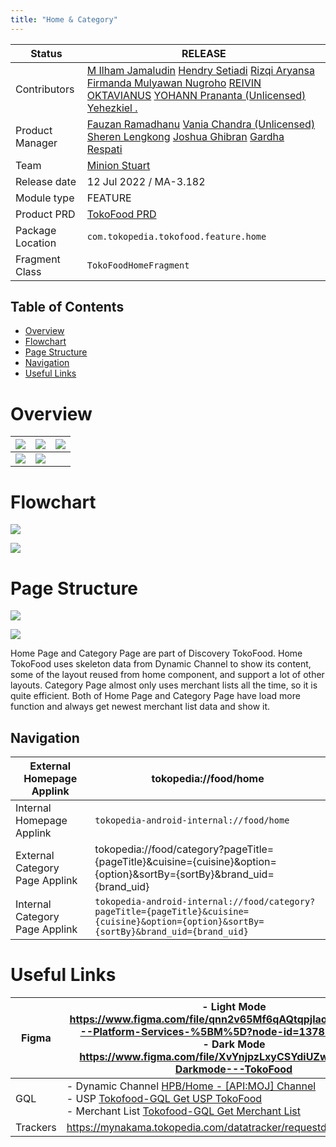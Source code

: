 ```yaml
---
title: "Home & Category"
---
```



| **Status** | <!--start status:GREEN-->RELEASE<!--end status-->  |
| --- | --- |
| Contributors | [M Ilham Jamaludin](https://tokopedia.atlassian.net/wiki/people/5c87306ea329a40b8555c1ca?ref=confluence) [Hendry Setiadi](https://tokopedia.atlassian.net/wiki/people/5c94ae68999a3f2d4cae9b85?ref=confluence) [Rizqi Aryansa](https://tokopedia.atlassian.net/wiki/people/5e25ee87006fae0ca232e1ac?ref=confluence) [Firmanda Mulyawan Nugroho](https://tokopedia.atlassian.net/wiki/people/5d91c148fdfa560dcc3a040f?ref=confluence) [REIVIN OKTAVIANUS](https://tokopedia.atlassian.net/wiki/people/5dae89dab86cd40c2da5ad2f?ref=confluence) [YOHANN Prananta (Unlicensed)](https://tokopedia.atlassian.net/wiki/people/5de4eab04ae7b80d0d19f990?ref=confluence) [Yehezkiel .](https://tokopedia.atlassian.net/wiki/people/5c94aa7a7792242c8613ad14?ref=confluence)  |
| Product Manager | [Fauzan Ramadhanu](https://tokopedia.atlassian.net/wiki/people/5b6b99772f51d429dce93e93?ref=confluence) [Vania Chandra (Unlicensed)](https://tokopedia.atlassian.net/wiki/people/5c735c615b4c267532745762?ref=confluence) [Sheren Lengkong](https://tokopedia.atlassian.net/wiki/people/5de4c4a27474110e2311ebec?ref=confluence) [Joshua Ghibran](https://tokopedia.atlassian.net/wiki/people/70121:7d12fd85-be0a-4d0c-a14e-8279fe20ff69?ref=confluence) [Gardha Respati](https://tokopedia.atlassian.net/wiki/people/5bf669b40495101184444320?ref=confluence)  |
| Team | [Minion Stuart](https://tokopedia.atlassian.net/people/team/eeba862a-bd9d-472c-b901-415b15b1a37e?ref=directory&src=peopleMenu) |
| Release date | 12 Jul 2022 / <!--start status:GREY-->MA-3.182<!--end status-->  |
| Module type |  <!--start status:YELLOW-->FEATURE<!--end status--> |
| Product PRD | [TokoFood PRD](https://docs.google.com/document/d/1GnxJ1JUmOd8vCG0zpOl1K990w9ex4-YBsvf0XM_lvNU) |
| Package Location | `com.tokopedia.tokofood.feature.home` |
| Fragment Class | `TokoFoodHomeFragment` |

## Table of Contents

- [Overview](https://tokopedia.atlassian.net/wiki/spaces/PA/pages/1989382558/Home+Category#%5BhardBreak%5D%5BhardBreak%5D%5BhardBreak%5DOverview)
- [Flowchart](https://tokopedia.atlassian.net/wiki/spaces/PA/pages/1989382558/Home+Category#Flowchart)
- [Page Structure](https://tokopedia.atlassian.net/wiki/spaces/PA/pages/1989382558/Home+Category#Page-Structure)
- [Navigation](https://tokopedia.atlassian.net/wiki/spaces/PA/pages/1989382558/Home+Category#Navigation)
- [Useful Links](https://tokopedia.atlassian.net/wiki/spaces/PA/pages/1989382558/Home+Category#Useful-Links)

# Overview



| ![](res/Screen%20Shot%202022-07-19%20at%2013.33.57.png)<br/> | ![](res/Screen%20Shot%202022-07-19%20at%2013.34.10.png)<br/> | ![](res/Screen%20Shot%202022-07-19%20at%2013.36.53.png)<br/> |
| --- | --- | --- |
| ![](res/Screen%20Shot%202022-07-19%20at%2013.34.20.png)<br/> | ![](res/Screen%20Shot%202022-07-19%20at%2013.37.04.png)<br/> |  |

# Flowchart

![](res/home%20flow%203.png)

![](res/category%20page.png)

# Page Structure

![](res/Home%20Page%20Structure.drawio.png)

![](res/Category%20Page%20Structure.drawio.png)

Home Page and Category Page are part of Discovery TokoFood. Home TokoFood uses skeleton data from Dynamic Channel to show its content, some of the layout reused from home component, and support a lot of other layouts. Category Page almost only uses merchant lists all the time, so it is quite efficient. Both of Home Page and Category Page have load more function and always get newest merchant list data and show it.

## Navigation



| External Homepage Applink | tokopedia://food/home |
| --- | --- |
| Internal Homepage Applink  | `tokopedia-android-internal://food/home` |
| External Category Page Applink | tokopedia://food/category?pageTitle={pageTitle}&cuisine={cuisine}&option={option}&sortBy={sortBy}&brand\_uid={brand\_uid} |
| Internal Category Page Applink | `tokopedia-android-internal://food/category?pageTitle={pageTitle}&cuisine={cuisine}&option={option}&sortBy={sortBy}&brand_uid={brand_uid}` |

# Useful Links



| Figma | - Light Mode <https://www.figma.com/file/qnn2v65Mf6qAQtqpjlao9S/TokoFood---Platform-Services-%5BM%5D?node-id=1378%3A388015><br/>- Dark Mode <https://www.figma.com/file/XvYnjpzLxyCSYdiUZwC2Pb/UI---Darkmode---TokoFood><br/> |
| --- | --- |
| GQL | - Dynamic Channel [HPB/Home - [API:MOJ] Channel](/wiki/spaces/HP/pages/381550603)<br/>- USP [Tokofood-GQL Get USP TokoFood](/wiki/spaces/TECH/pages/1934754422/Tokofood-GQL+Get+USP+TokoFood)<br/>- Merchant List [Tokofood-GQL Get Merchant List](/wiki/spaces/TECH/pages/1941176646/Tokofood-GQL+Get+Merchant+List)<br/> |
| Trackers | <https://mynakama.tokopedia.com/datatracker/requestdetail/view/3053>  |

